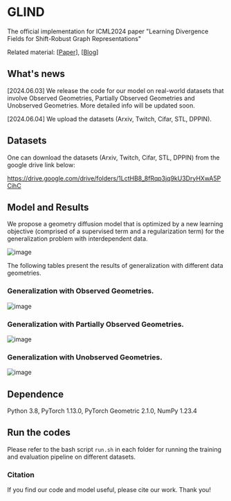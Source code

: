 # GLIND

The official implementation for ICML2024 paper "Learning Divergence Fields for Shift-Robust Graph Representations"

Related material: [[Paper]()], [[Blog]()]

## What's news

[2024.06.03] We release the code for our model on real-world datasets that involve Observed Geometries, Partially Observed Geometries and Unobserved Geometries. More detailed info will be updated soon.

[2024.06.04] We upload the datasets (Arxiv, Twitch, Cifar, STL, DPPIN).

## Datasets

One can download the datasets (Arxiv, Twitch, Cifar, STL, DPPIN) from the google drive link below:

https://drive.google.com/drive/folders/1LctHB8_8fRqp3jq9kU3DryHXwA5PCihC

## Model and Results

We propose a geometry diffusion model that is optimized by a new learning objective (comprised of a supervised term and a regularization term) for the generalization problem with interdependent data.

![image](https://github.com/fannie1208/GLIND/assets/89764090/0240e933-a4b3-483e-9fff-8174677c83e9)

The following tables present the results of generalization with different data geometries.

### Generalization with Observed Geometries.

![image](https://github.com/fannie1208/GLIND/assets/89764090/ea2c785b-7011-4d04-b8c8-5a328d33f984)

### Generalization with Partially Observed Geometries.

![image](https://github.com/fannie1208/GLIND/assets/89764090/e7a18465-22e0-4c25-aaac-41bf2bb687b8)

### Generalization with Unobserved Geometries.

![image](https://github.com/fannie1208/GLIND/assets/89764090/89313ec2-54bc-47e5-8dba-61ffa62f7f17)


## Dependence

Python 3.8, PyTorch 1.13.0, PyTorch Geometric 2.1.0, NumPy 1.23.4

## Run the codes

Please refer to the bash script `run.sh` in each folder for running the training and evaluation pipeline on different datasets.

### Citation

If you find our code and model useful, please cite our work. Thank you!
